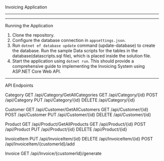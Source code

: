 Invoicing Application
***********************
*****************
Running the Application 

1. Clone the repository. 
2. Configure the database connection in `appsettings.json`. 
3. Run `dotnet ef database update` command (update-database) to create the database. Run the sample Data scripts for the tables in the database(datascripts.sql file), which is placed inside the solution file.
4. Start the application using `dotnet run`. This should provide a comprehensive guide to implementing the Invoicing System using ASP.NET Core Web API. 

******************
API Endpoints

Category
GET /api/Category/GetAllCategories 
GET /api/Category/{id}
POST /api/Category
PUT /api/Category/{id} 
DELETE /api/Category/{id}

Customer
GET /api/Customer/GetAllCustomers
GET /api/Customer/{id}
POST /api/Customer
PUT /api/Customer/{id} 
DELETE /api/Customer/{id}

Product
GET /api/Product/GetAllProducts 
GET /api/Product/{id} 
POST /api/Product
PUT /api/Product/{id}
DELETE /api/Product/{id}

InvoiceItem
PUT /api/InvoiceItem/{id} 
DELETE /api/InvoiceItem/{id}
POST /api/InvoiceItem/{customerId}/add

Invoice
GET /api/Invoice/{customerId}/generate

